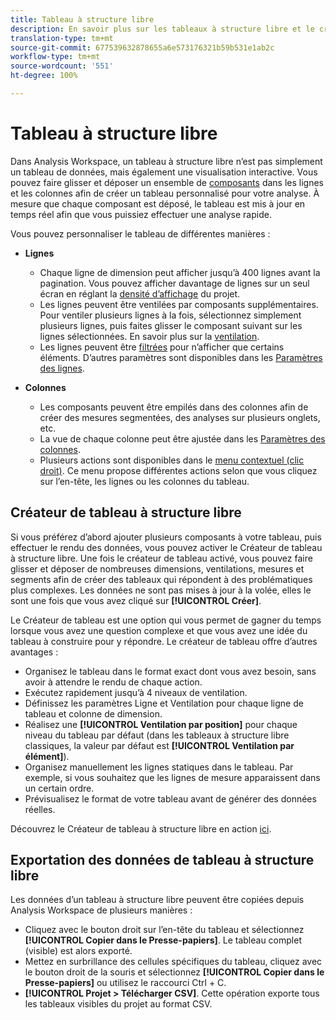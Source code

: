 ```yaml
---
title: Tableau à structure libre
description: En savoir plus sur les tableaux à structure libre et le créateur de tableaux à structure libre
translation-type: tm+mt
source-git-commit: 677539632878655a6e573176321b59b531e1ab2c
workflow-type: tm+mt
source-wordcount: '551'
ht-degree: 100%

---
```



# Tableau à structure libre

Dans Analysis Workspace, un tableau à structure libre n’est pas simplement un tableau de données, mais également une visualisation interactive. Vous pouvez faire glisser et déposer un ensemble de [composants](https://docs.adobe.com/content/help/fr-FR/analytics/analyze/analysis-workspace/components/analysis-workspace-components.html) dans les lignes et les colonnes afin de créer un tableau personnalisé pour votre analyse. À mesure que chaque composant est déposé, le tableau est mis à jour en temps réel afin que vous puissiez effectuer une analyse rapide.

Vous pouvez personnaliser le tableau de différentes manières :

* **Lignes**
   * Chaque ligne de dimension peut afficher jusqu’à 400 lignes avant la pagination. Vous pouvez afficher davantage de lignes sur un seul écran en réglant la [densité d’affichage](https://docs.adobe.com/content/help/fr-FR/analytics/analyze/analysis-workspace/build-workspace-project/view-density.html) du projet.
   * Les lignes peuvent être ventilées par composants supplémentaires. Pour ventiler plusieurs lignes à la fois, sélectionnez simplement plusieurs lignes, puis faites glisser le composant suivant sur les lignes sélectionnées. En savoir plus sur la [ventilation](https://docs.adobe.com/content/help/fr-FR/analytics/analyze/analysis-workspace/components/dimensions/t-breakdown-fa.html).
   * Les lignes peuvent être [filtrées](https://docs.adobe.com/content/help/fr-FR/analytics/analyze/analysis-workspace/build-workspace-project/pagination-filtering-sorting.html) pour n’afficher que certains éléments. D’autres paramètres sont disponibles dans les [Paramètres des lignes](https://docs.adobe.com/content/help/fr-FR/analytics/analyze/analysis-workspace/build-workspace-project/column-row-settings/table-settings.html).

* **Colonnes**
   * Les composants peuvent être empilés dans des colonnes afin de créer des mesures segmentées, des analyses sur plusieurs onglets, etc.
   * La vue de chaque colonne peut être ajustée dans les [Paramètres des colonnes](https://docs.adobe.com/content/help/fr-FR/analytics/analyze/analysis-workspace/build-workspace-project/column-row-settings/column-settings.html).
   * Plusieurs actions sont disponibles dans le [menu contextuel (clic droit)](https://docs.adobe.com/content/help/en/analytics-learn/tutorials/analysis-workspace/building-freeform-tables/using-the-right-click-menu.html). Ce menu propose différentes actions selon que vous cliquez sur l’en-tête, les lignes ou les colonnes du tableau.

## Créateur de tableau à structure libre

Si vous préférez d’abord ajouter plusieurs composants à votre tableau, puis effectuer le rendu des données, vous pouvez activer le Créateur de tableau à structure libre. Une fois le créateur de tableau activé, vous pouvez faire glisser et déposer de nombreuses dimensions, ventilations, mesures et segments afin de créer des tableaux qui répondent à des problématiques plus complexes. Les données ne sont pas mises à jour à la volée, elles le sont une fois que vous avez cliqué sur **[!UICONTROL Créer]**.

Le Créateur de tableau est une option qui vous permet de gagner du temps lorsque vous avez une question complexe et que vous avez une idée du tableau à construire pour y répondre. Le créateur de tableau offre d’autres avantages :

* Organisez le tableau dans le format exact dont vous avez besoin, sans avoir à attendre le rendu de chaque action.
* Exécutez rapidement jusqu’à 4 niveaux de ventilation.
* Définissez les paramètres Ligne et Ventilation pour chaque ligne de tableau et colonne de dimension.
* Réalisez une **[!UICONTROL Ventilation par position]** pour chaque niveau du tableau par défaut (dans les tableaux à structure libre classiques, la valeur par défaut est **[!UICONTROL Ventilation par élément]**).
* Organisez manuellement les lignes statiques dans le tableau. Par exemple, si vous souhaitez que les lignes de mesure apparaissent dans un certain ordre.
* Prévisualisez le format de votre tableau avant de générer des données réelles.

Découvrez le Créateur de tableau à structure libre en action [ici](https://youtu.be/GUMWiJAmMGI).

## Exportation des données de tableau à structure libre

Les données d’un tableau à structure libre peuvent être copiées depuis Analysis Workspace de plusieurs manières :

* Cliquez avec le bouton droit sur l’en-tête du tableau et sélectionnez **[!UICONTROL Copier dans le Presse-papiers]**. Le tableau complet (visible) est alors exporté.
* Mettez en surbrillance des cellules spécifiques du tableau, cliquez avec le bouton droit de la souris et sélectionnez **[!UICONTROL Copier dans le Presse-papiers]** ou utilisez le raccourci Ctrl + C.
* **[!UICONTROL Projet > Télécharger CSV]**. Cette opération exporte tous les tableaux visibles du projet au format CSV.
